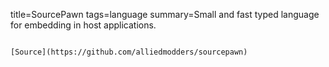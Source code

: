 title=SourcePawn
tags=language
summary=Small and fast typed language for embedding in host applications.
~~~~~~

[Source](https://github.com/alliedmodders/sourcepawn)

